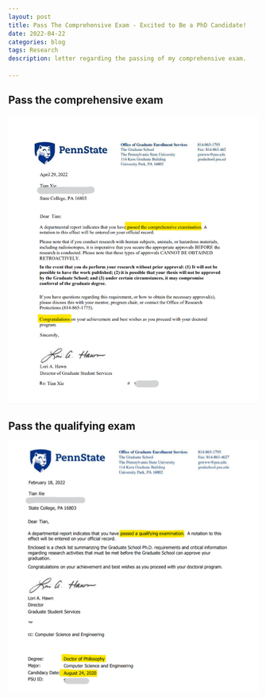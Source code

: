 ```yaml
---
layout: post
title: Pass The Comprehensive Exam - Excited to Be a PhD Candidate!
date: 2022-04-22
categories: blog
tags: Research
description: letter regarding the passing of my comprehensive exam.
 
---
```


## Pass the comprehensive exam
![Certificate](https://raw.githubusercontent.com/SophieCXT/blog.io/master/img/PSU/comp.png) 
## Pass the qualifying exam
![Certificate](https://raw.githubusercontent.com/SophieCXT/blog.io/master/img/PSU/qualify.png) 
<!--Dear Tian Xie
A departmental report indicates that you have passed a qualifying examination. A notation to this
effect will be entered on your official record.
Enclosed is a check list summarizing the Graduate School Ph.D. requirements and critical information
regarding research activities that must be met before the Graduate School can approve your
graduation.
Congratulations on your achievement and best wishes as you proceed with your doctoral program.
Sincerely,
Lori A. Hawn
Director
Graduate Student Services
February 18, 2022
Computer Science and Engineering
-->


